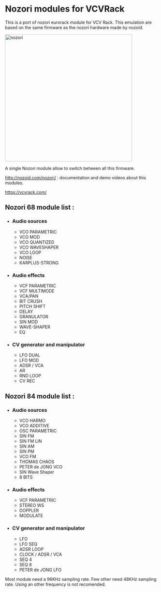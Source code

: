 # Nozori modules for VCVRack
This is a port of nozori eurorack module for VCV Rack. This emulation are based on the same firmware as the nozori hardware made by nozoïd.

<img src="docs/nozori.jpg" alt="nozori" height="420px"/>

A single Nozori module allow to switch between all this firmware.

http://nozoid.com/nozori/ : documentation and demo videos about this modules. 

https://vcvrack.com/


## Nozori 68 module list :
- ### Audio sources
  - VCO PARAMETRIC
  - VCO MOD
  - VCO QUANTIZED
  - VCO WAVESHAPER
  - VCO LOOP
  - NOISE
  - KARPLUS-STRONG
- ### Audio effects
  - VCF PARAMETRIC
  - VCF MULTIMODE
  - VCA/PAN
  - BIT CRUSH
  - PITCH SHIFT
  - DELAY
  - GRANULATOR
  - SIN MOD
  - WAVE-SHAPER
  - EQ
- ### CV generator and manipulator
  - LFO DUAL
  - LFO MOD
  - ADSR / VCA
  - AR
  - RND LOOP
  - CV REC
   
## Nozori 84 module list :
- ### Audio sources
  - VCO HARMO
  - VCO ADDITIVE
  - OSC PARAMETRIC
  - SIN FM
  - SIN FM LIN
  - SIN AM
  - SIN PM
  - VCO FM
  - THOMAS CHAOS
  - PETER de JONG VCO
  - SIN Wave Shaper
  - 8 BITS
- ### Audio effects
  - VCF PARAMETRIC
  - STEREO WS
  - DOPPLER
  - MODULATE
- ### CV generator and manipulator
  - LFO
  - LFO SEQ
  - ADSR LOOP
  - CLOCK / ADSR / VCA
  - SEQ 4
  - SEQ 8
  - PETER de JONG LFO

Most module need a 96KHz sampling rate. Few other need 48KHz sampling rate. Using an other frequency is not recomended.
